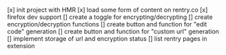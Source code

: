 [x] init project with HMR
[x] load some form of content on rentry.co
[x] firefox dev support
[] create a toggle for encrypting/decrypting
[] create encryption/decryption functions
[] create button and function for "edit code" generation
[] create button and function for "custom url" generation
[] implement storage of url and encryption status 
[] list rentry pages in extension